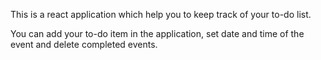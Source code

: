 This is a react application which help you to keep track of your to-do list.

You can add your to-do item in the application, set date and time of the event and delete completed events.   
